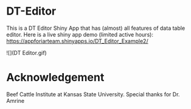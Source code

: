 # DT-Editor

This is a DT Editor Shiny App that has (almost) all features of data table editor. Here is a live shiny app demo (limited active hours): https://appforiarteam.shinyapps.io/DT_Editor_Example2/ 

![](DT Editor.gif)

# Acknowledgement
Beef Cattle Institute at Kansas State University. Special thanks for Dr. Amrine

